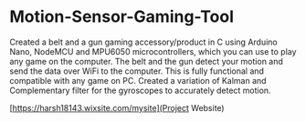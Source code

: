 # Motion-Sensor-Gaming-Tool
Created a belt and a gun gaming accessory/product in C using Arduino Nano, 
NodeMCU and MPU6050 microcontrollers, which you can use to play any game on the computer. 
The belt and the gun detect your motion and send the data over WiFi to the computer. 
This is fully functional and compatible with any game on PC. 
Created a variation of Kalman and Complementary filter for the gyroscopes to accurately detect motion.

[https://harsh18143.wixsite.com/mysite](Project Website)
